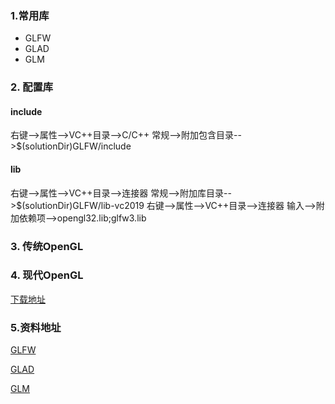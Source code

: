 ### 1.常用库

- GLFW
- GLAD  
- GLM   

### 2. 配置库
#### include
右键-->属性-->VC++目录-->C/C++ 常规-->附加包含目录-->$(solutionDir)GLFW/include

#### lib
右键-->属性-->VC++目录-->连接器 常规-->附加库目录-->$(solutionDir)GLFW/lib-vc2019
右键-->属性-->VC++目录-->连接器 输入-->附加依赖项-->opengl32.lib;glfw3.lib


### 3. 传统OpenGL

### 4. 现代OpenGL
 [下载地址](https://glew.sourceforge.net/) 



### 5.资料地址

[GLFW](https://www.glfw.org/)

[GLAD](https://glad.dav1d.de/)

[GLM](https://glm.g-truc.net/0.9.9/index.html)